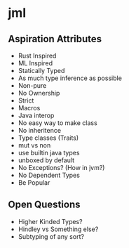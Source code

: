 # jml


## Aspiration Attributes
- Rust Inspired
- ML Inspired
- Statically Typed
- As much type inference as possible
- Non-pure
- No Ownership
- Strict
- Macros
- Java interop
- No easy way to make class
- No inheritence
- Type classes (Traits)
- mut vs non
- use builtin java types
- unboxed by default
- No Exceptions? (How in jvm?)
- No Dependent Types
- Be Popular


## Open Questions
- Higher Kinded Types?
- Hindley vs Something else?
- Subtyping of any sort?

